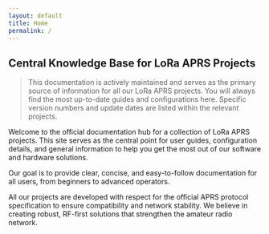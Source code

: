 ```yaml
---
layout: default
title: Home
permalink: /
---
```


## Central Knowledge Base for LoRa APRS Projects

> This documentation is actively maintained and serves as the primary source of information for all our LoRa APRS projects. You will always find the most up-to-date guides and configurations here. Specific version numbers and update dates are listed within the relevant projects.

Welcome to the official documentation hub for a collection of LoRa APRS projects. This site serves as the central point for user guides, configuration details, and general information to help you get the most out of our software and hardware solutions.

Our goal is to provide clear, concise, and easy-to-follow documentation for all users, from beginners to advanced operators.

All our projects are developed with respect for the official APRS protocol specification to ensure compatibility and network stability. We believe in creating robust, RF-first solutions that strengthen the amateur radio network.
